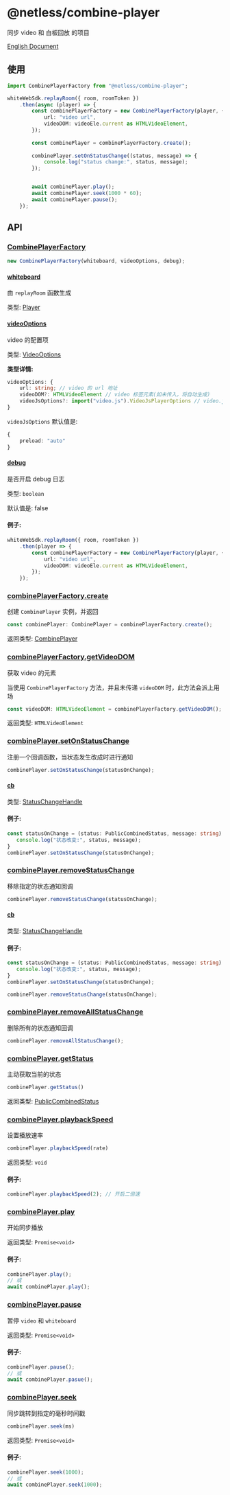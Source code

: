 # @netless/combine-player

同步 video 和 白板回放 的项目

[English Document](/README-zh.md)

## 使用

```typescript
import CombinePlayerFactory from "@netless/combine-player";

whiteWebSdk.replayRoom({ room, roomToken })
    .then(async (player) => {
        const combinePlayerFactory = new CombinePlayerFactory(player, {
            url: "video url",
            videoDOM: videoEle.current as HTMLVideoElement,
        });
        
        const combinePlayer = combinePlayerFactory.create();
        
        combinePlayer.setOnStatusChange((status, message) => {
            console.log("status change:", status, message);
        });


        await combinePlayer.play();
        await combinePlayer.seek(1000 * 60);
        await combinePlayer.pause();
    });
```

## API

### [CombinePlayerFactory](/src/index.ts#L8)

```typescript
new CombinePlayerFactory(whiteboard, videoOptions, debug);
```

#### [whiteboard](/src/index.ts#L10)

由 `replayRoom` 函数生成

类型: [Player](https://developer.netless.link/javascript-zh/home/player-methods#player-%E7%9A%84%E5%AE%9A%E4%B9%89)

#### [videoOptions](/src/index.ts#L9)

video 的配置项

类型: [VideoOptions](/src/Types.ts#L4-L11)

**类型详情:**

```typescript
videoOptions: {
    url: string; // video 的 url 地址
    videoDOM?: HTMLVideoElement // video 标签元素(如未传入，将自动生成)
    videoJsOptions?: import("video.js").VideoJsPlayerOptions // video.js的配置项(见: https://docs.videojs.com/tutorial-options.html)
}
```

`videoJsOptions` 默认值是:

```typescript
{
    preload: "auto"
}
```

#### [debug](/src/index.ts#L11)

是否开启 debug 日志

类型: `boolean`

默认值是: false

#### **例子:**

```typescript
whiteWebSdk.replayRoom({ room, roomToken })
    .then(player => {
        const combinePlayerFactory = new CombinePlayerFactory(player, {
            url: "video url",
            videoDOM: videoEle.current as HTMLVideoElement,
        });
    });
```

### [combinePlayerFactory.create](/src/index.ts#L39-L56)

创建 `CombinePlayer` 实例，并返回

```typescript
const combinePlayer: CombinePlayer = combinePlayerFactory.create();
```

返回类型: [CombinePlayer](/src/Types.ts#L54-L61)

### [combinePlayerFactory.getVideoDOM](/src/index.ts#L58-L60)

获取 video 的元素

当使用 `CombinePlayerFactory` 方法，并且未传递 `videoDOM` 时，此方法会派上用场

```typescript
const videoDOM: HTMLVideoElement = combinePlayerFactory.getVideoDOM();
```

返回类型: `HTMLVideoElement`

### [combinePlayer.setOnStatusChange](/src/CombinePlayerImplement.ts#L55-L61)

注册一个回调函数，当状态发生改成时进行通知

```typescript
combinePlayer.setOnStatusChange(statusOnChange);
```

#### [cb](/src/CombinePlayerImplement.ts#L59)

类型: [StatusChangeHandle](/src/Types.ts#L52)

#### **例子:**

```typescript
const statusOnChange = (status: PublicCombinedStatus, message: string): void => {
   console.log("状态改变:", status, message);
}
combinePlayer.setOnStatusChange(statusOnChange);
```

### [combinePlayer.removeStatusChange](/src/CombinePlayerImplement.ts#L63-L71)

移除指定的状态通知回调

```typescript
combinePlayer.removeStatusChange(statusOnChange);
```

#### [cb](/src/CombinePlayerImplement.ts#L67)

类型: [StatusChangeHandle](/src/Types.ts#L52)

#### **例子:**

```typescript
const statusOnChange = (status: PublicCombinedStatus, message: string): void => {
   console.log("状态改变:", status, message);
}
combinePlayer.setOnStatusChange(statusOnChange);

combinePlayer.removeStatusChange(statusOnChange);
```

### [combinePlayer.removeAllStatusChange](/src/CombinePlayerImplement.ts#L73-L78)

删除所有的状态通知回调

```typescript
combinePlayer.removeAllStatusChange();
```

### [combinePlayer.getStatus](/src/CombinePlayerImplement.ts#L80-L85)

主动获取当前的状态

```typescript
combinePlayer.getStatus()
```

返回类型: [PublicCombinedStatus](/src/Types.ts#L26-L34)

### [combinePlayer.playbackSpeed](/src/CombinePlayerImplement.ts#L87-90)

设置播放速率

```typescript
combinePlayer.playbackSpeed(rate)
```

返回类型: `void`

#### **例子:**

```typescript
combinePlayer.playbackSpeed(2); // 开启二倍速
```

### [combinePlayer.play](/src/CombinePlayerImplement.ts#L95)

开始同步播放

返回类型: `Promise<void>`

#### **例子:**

```typescript
combinePlayer.play();
// 或
await combinePlayer.play();
```

### [combinePlayer.pause](/src/CombinePlayerImplement.ts#L145)

暂停 `video` 和 `whiteboard`

返回类型: `Promise<void>`

#### **例子:**

```typescript
combinePlayer.pause();
// 或
await combinePlayer.pasue();
```

### [combinePlayer.seek](/src/CombinePlayerImplement.ts#L163)

同步跳转到指定的毫秒时间戳

```typescript
combinePlayer.seek(ms)
```

返回类型: `Promise<void>`

#### **例子:**

```typescript
combinePlayer.seek(1000);
// 或
await combinePlayer.seek(1000);
```
